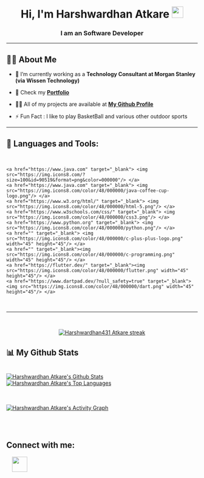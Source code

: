 <!-- <a href="#"><img width="100%" height="auto" src="" height="175px"/></a> -->

<h1 align="center">Hi, I'm Harshwardhan Atkare <img src="https://raw.githubusercontent.com/MartinHeinz/MartinHeinz/master/wave.gif" width="30px"></h1>
<h3 align="center">I am an Software Developer</h3>

<hr>

## 🙋‍♂️ About Me

- 🔭 I’m currently working as a **Technology Consultant at Morgan Stanley (via Wissen Technology)**

- 🌱 Check my **[Portfolio](https://harshwardhanatkare.netlify.app/)** 

- 👨‍💻 All of my projects are available at **[My Github Profile](https://github.com/Harshwardhan431)**

- ⚡ Fun Fact : I like to play BasketBall and various other outdoor sports
<hr>

## 🚀 Languages and Tools:
<br>

<p align="left"> 
    
    <a href="https://www.java.com" target="_blank"> <img src="https://img.icons8.com/?size=100&id=90519&format=png&color=000000"/> </a>
    <a href="https://www.java.com" target="_blank"> <img src="https://img.icons8.com/color/48/000000/java-coffee-cup-logo.png"/> </a>
    <a href="https://www.w3.org/html/" target="_blank"> <img src="https://img.icons8.com/color/48/000000/html-5.png"/> </a> 
    <a href="https://www.w3schools.com/css/" target="_blank"> <img src="https://img.icons8.com/color/48/000000/css3.png"/> </a>  
    <a href="https://www.python.org" target="_blank"> <img src="https://img.icons8.com/color/48/000000/python.png"/> </a>
    <a href="" target="_blank"> <img src="https://img.icons8.com/color/48/000000/c-plus-plus-logo.png" width="45" height="45"/> </a> 
    <a href="" target="_blank"><img src="https://img.icons8.com/color/48/000000/c-programming.png" width="45" height="45"/> </a>  
    <a href="https://flutter.dev/" target="_blank"><img src="https://img.icons8.com/color/48/000000/flutter.png" width="45" height="45"/> </a> 
    <a href="https://www.dartpad.dev/?null_safety=true" target="_blank"><img src="https://img.icons8.com/color/48/000000/dart.png" width="45" height="45"/> </a>

</p>


<br/>
<hr>
<br>
<p align="center">
    <a href="https://github.com/Harshwardhan431/github-readme-streak-stats">
        <img title="🔥 Get streak stats for your profile at git.io/streak-stats" alt="Harshwardhan431 Atkare streak" src="https://github-readme-streak-stats.herokuapp.com/?user=Harshwardhan431&theme=black-ice&hide_border=true&stroke=0000&background=060A0CD0"/>
    </a>
</p>

## 📊 My Github Stats

  <br/>
     <a href="https://github.com/Harshwardhan431/github-readme-stats"><img alt="Harshwardhan Atkare's Github Stats" src="https://github-readme-stats.vercel.app/api?username=Harshwardhan431&show_icons=true&count_private=true&theme=react&hide_border=true&bg_color=0D1117" /></a>
  <a href="https://github.com/Harshwardhan431/github-readme-stats"><img alt="Harshwardhan Atkare's Top Languages" src="https://github-readme-stats.vercel.app/api/top-langs/?username=Harshwardhan431&langs_count=8&count_private=true&layout=compact&theme=react&hide_border=true&bg_color=0D1117" /></a>
  <br/>



<br/>
<br/>

<a href="https://github.com/Harshwardhan431/github-readme-activity-graph"><img alt="Harshwardhan Atkare's Activity Graph" src="https://activity-graph.herokuapp.com/graph?username=Harshwardhan431&bg_color=0D1117&color=5BCDEC&line=5BCDEC&point=FFFFFF&hide_border=true" /></a>

<br/>
<br/>

## Connect with me:
<a href = "https://www.linkedin.com/in/harshwardhan-atkare-49a9961bb/"><img src="https://cdn-icons-png.flaticon.com/512/124/124011.png" hspace="15" width="40" height="40"/></a>


</p>
